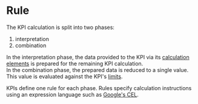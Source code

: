 # Rule
The KPI calculation is split into two phases: 
1. interpretation
2. combination

In the interpretation phase, the data provided to the KPI via its [calculation elements](calculationElement.md) is prepared for the remaining KPI calculation.  
In the combination phase, the prepared data is reduced to a single value. This value is evaluated against the KPI's [limits](limit.md).  

KPIs define one rule for each phase. Rules specify calculation instructions using an expression language such as [Google's CEL](https://github.com/google/cel-spec/).